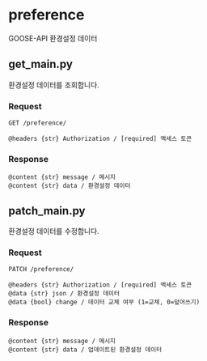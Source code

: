 # preference

GOOSE-API 환경설정 데이터


## get_main.py

환경설정 데이터를 조회합니다.

### Request

```
GET /preference/

@headers {str} Authorization / [required] 액세스 토큰
```

### Response

```
@content {str} message / 메시지
@content {str} data / 환경설정 데이터
```


## patch_main.py

환경설정 데이터를 수정합니다.

### Request

```
PATCH /preference/

@headers {str} Authorization / [required] 액세스 토큰
@data {str} json / 환경설정 데이터
@data {bool} change / 데이터 교체 여부 (1=교체, 0=덮어쓰기)
```

### Response

```
@content {str} message / 메시지
@content {str} data / 업데이트된 환경설정 데이터
```
